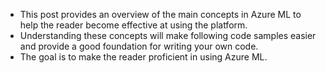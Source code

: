 - This post provides an overview of the main concepts in Azure ML to help the reader become effective at using the platform. 
- Understanding these concepts will make following code samples easier and provide a good foundation for writing your own code. 
- The goal is to make the reader proficient in using Azure ML.